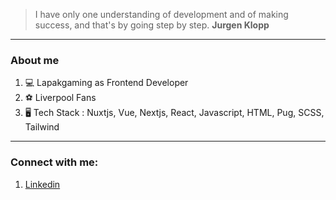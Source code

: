 > I have only one understanding of development and of making success, and that's by going step by step. **Jurgen Klopp**

_____

### About me
1. 💻 Lapakgaming as Frontend Developer
2. ⚽ Liverpool Fans
3. 🖥️ Tech Stack : Nuxtjs, Vue, Nextjs, React, Javascript, HTML, Pug, SCSS, Tailwind

___

### Connect with me:
1. [Linkedin](https://www.linkedin.com/in/agungdlgs/)  
